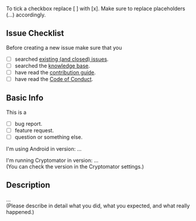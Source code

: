To tick a checkbox replace [ ] with [x]. Make sure to replace placeholders (…) accordingly.

## Issue Checklist

Before creating a new issue make sure that you
- [ ] searched [existing (and closed) issues](https://github.com/cryptomator/cryptomator-android/issues).
- [ ] searched the [knowledge base](https://cryptomator.freshdesk.com/support/solutions).
- [ ] have read the [contribution guide](https://github.com/cryptomator/cryptomator-android/blob/master/CONTRIBUTING.md).
- [ ] have read the [Code of Conduct](https://github.com/cryptomator/cryptomator-android/blob/master/CODE_OF_CONDUCT.md).

## Basic Info

This is a
- [ ] bug report.
- [ ] feature request.
- [ ] question or something else.

I'm using Android in version: …

I'm running Cryptomator in version: …  
(You can check the version in the Cryptomator settings.)

## Description

…  
(Please describe in detail what you did, what you expected, and what really happened.)
